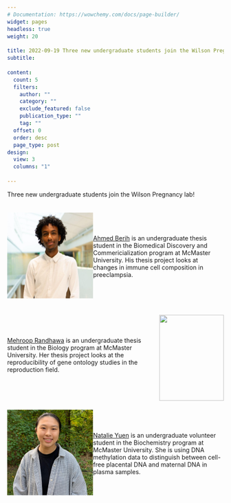 ```yaml
---
# Documentation: https://wowchemy.com/docs/page-builder/
widget: pages
headless: true
weight: 20

title: 2022-09-19 Three new undergraduate students join the Wilson Pregnany Lab
subtitle:

content:
  count: 5
  filters:
    author: ""
    category: ""
    exclude_featured: false
    publication_type: ""
    tag: ""
  offset: 0
  order: desc
  page_type: post
design:
  view: 3
  columns: "1"

---
```

Three new undergraduate students join the Wilson Pregnancy lab!
\
\
\
<img align="left" src=./images/ahmed.jpg  width="200" height="200">
\
\
\
[Ahmed Berih](https://www.wilsonpregnancylab.com/author/ahmed-berih/) is an undergraduate thesis student in the Biomedical Discovery and Commericialization program at McMaster University. His thesis project looks at changes in immune cell composition in preeclampsia. 
\
\
\
\
\
\
<img align="right" src=./images/mehroop.jpg  width="150" height="200">
\
\
\
[Mehroop Randhawa](https://www.wilsonpregnancylab.com/author/mehroop-randhawa/) is an undergraduate thesis student in the Biology program at McMaster University. Her thesis project looks at the reproducibility of gene ontology studies in the reproduction field. 
\
\
\
\
\
\
<img align="left" src=./images/natalie.jpg  width="200" height="200">
\
\
\
[Natalie Yuen](https://www.wilsonpregnancylab.com/author/natalie-yuen/) is an undergraduate volunteer student in the Biochemistry program at McMaster University. She is using DNA methylation data to distinguish between cell-free placental DNA and maternal DNA in plasma samples. 

